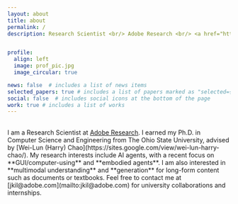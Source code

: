 ```yaml
---
layout: about
title: about
permalink: /
description: Research Scientist <br/> Adobe Research <br/> <a href="https://www.linkedin.com/in/jihyung-kil-6262b2149">LinkedIn</a> / <a href="https://twitter.com/Jihyung_Kil">Twitter</a> / <a href="https://scholar.google.com/citations?user=C3O0uxcAAAAJ&hl=en">Google Scholar</a> #/ <a href="https://github.com/heendung">GitHub</a>


profile:
  align: left 
  image: prof_pic.jpg
  image_circular: true

news: false  # includes a list of news items
selected_papers: true # includes a list of papers marked as "selected={true}"
social: false  # includes social icons at the bottom of the page
work: true # includes a list of works
---
```


<br>
I am a Research Scientist at <a href="https://research.adobe.com/">Adobe Research</a>. I earned my Ph.D. in Computer Science and Engineering from The Ohio State University, advised by [Wei-Lun (Harry) Chao](https://sites.google.com/view/wei-lun-harry-chao/). My research interests include AI agents, with a recent focus on  **GUI/computer-using** and **embodied agents**. I am also interested in **multimodal understanding** and **generation** for long-form content such as documents or textbooks. Feel free to contact me at [jkil@adobe.com](mailto:jkil@adobe.com) for university collaborations and internships.
